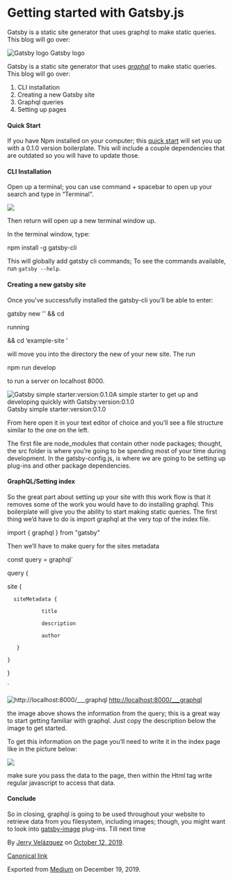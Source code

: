 # Getting started with Gatsby.js

Gatsby is a static site generator that uses graphql to make static queries. This blog will go over:

![Gatsby logo](https://cdn-images-1.medium.com/max/800/0*SITsytebcUkPd3I5)
Gatsby logo

Gatsby is a static site generator that uses [_graphql_](https://graphql.org/) to make static queries. This blog will go over:

1.  CLI installation
2.  Creating a new Gatsby site
3.  Graphql queries
4.  Setting up pages

#### Quick Start

If you have Npm installed on your computer; this [quick start](https://www.gatsbyjs.org/docs/quick-start) will set you up with a 0.1.0 version boilerplate. This will include a couple dependencies that are outdated so you will have to update those.

#### CLI Installation

Open up a terminal; you can use command + spacebar to open up your search and type in “Terminal”.

![](https://cdn-images-1.medium.com/max/800/1*01_0T_Rg8QifQ_Kxz8LX4Q.png)

Then return will open up a new terminal window up.

In the terminal window, type:

npm install -g gatsby-cli

This will globally add gatsby cli commands; To see the commands available, run `gatsby --help`.

#### Creating a new gatsby site

Once you’ve successfully installed the gatsby-cli you’ll be able to enter:

gatsby new '<example-site>' && cd <example-site>

running

&& cd ‘example-site ’

will move you into the directory the new of your new site. The run

npm run develop 

to run a server on localhost 8000.

![Gatsby simple starter:version:0.1.0A simple starter to get up and developing quickly with Gatsby:version:0.1.0](https://cdn-images-1.medium.com/max/600/1*oH3vwsyO9hDcxZmqWgB-yQ.png)
Gatsby simple starter:version:0.1.0

From here open it in your text editor of choice and you’ll see a file structure similar to the one on the left.

The first file are node\_modules that contain other node packages; thought, the src folder is where you’re going to be spending most of your time during development. In the gatsby-config.js, is where we are going to be setting up plug-ins and other package dependencies.

#### GraphQL/Setting index

So the great part about setting up your site with this work flow is that it removes some of the work you would have to do installing graphql. This boilerplate will give you the ability to start making static queries. The first thing we’d have to do is import graphql at the very top of the index file.

import { graphql } from "gatsby"

Then we’ll have to make query for the sites metadata

const query = graphql\`

query {

   site {

      siteMetadata {

               title

               description

               author

       }

    }

}

\`

![[http://localhost:8000/\_\_\_graphql](http://localhost:8000/___graphql)](https://cdn-images-1.medium.com/max/800/1*5KplhV3saahI-PU-k1wKEQ.png)
[http://localhost:8000/\_\_\_graphql](http://localhost:8000/___graphql)

the image above shows the information from the query; this is a great way to start getting familiar with graphql. Just copy the description below the image to get started.

To get this information on the page you’ll need to write it in the index page like in the picture below:

![](https://cdn-images-1.medium.com/max/600/1*BtvkWjfN_Amzq72P1Lg5Iw.png)

make sure you pass the data to the page, then within the Html tag write regular javascript to access that data.

#### Conclude

So in closing, graphql is going to be used throughout your website to retrieve data from you filesystem, including images; though, you might want to look into [gatsby-image](https://www.gatsbyjs.org/packages/gatsby-image/?=ima) plug-ins. Till next time

By [Jerry Velázquez](https://medium.com/@jvr572) on [October 12, 2019](https://medium.com/p/a00a51165d42).

[Canonical link](https://medium.com/@jvr572/getting-started-with-gatsby-js-a00a51165d42)

Exported from [Medium](https://medium.com) on December 19, 2019.